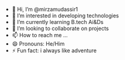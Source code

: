 - 👋 Hi, I’m @mirzamudassir1
- 👀 I’m interested in developing technologies
- 🌱 I’m currently learning B.tech Ai&Ds
- 💞️ I’m looking to collaborate on projects
- 📫 How to reach me ...
- 😄 Pronouns: He/Him
- ⚡ Fun fact: i always like adventure 

<!---
mirzamudassir1/mirzamudassir1 is a ✨ special ✨ repository because its `README.md` (this file) appears on your GitHub profile.
You can click the Preview link to take a look at your changes.
--->
